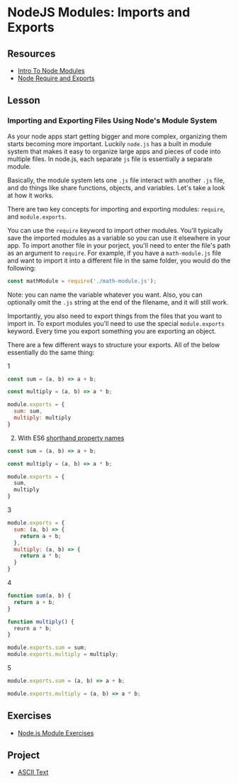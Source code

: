 # NodeJS Modules: Imports and Exports

## Resources

- [Intro To Node Modules](https://www.sitepoint.com/understanding-module-exports-exports-node-js/)
- [Node Require and Exports](http://openmymind.net/2012/2/3/Node-Require-and-Exports/)

## Lesson

### Importing and Exporting Files Using Node's Module System

As your node apps start getting bigger and more complex, organizing them starts becoming more important. Luckily `node.js` has a built in module system that makes it easy to organize large apps and pieces of code into multiple files. In node.js, each separate `js` file is essentially a separate module.

Basically, the module system lets one `.js` file interact with another `.js` file, and do things like share functions, objects, and variables. Let's take a look at how it works.

There are two key concepts for importing and exporting modules: `require`, and `module.exports`.

You can use the `require` keyword to import other modules. You'll typically save the imported modules as a variable so you can use it elsewhere in your app. To import another file in your porject, you'll need to enter the file's path as an argument to `require`. For example, if you have a `math-module.js` file and want to import it into a different file in the same folder, you would do the following:

```js
const mathModule = require('./math-module.js');
```

Note: you can name the variable whatever you want. Also, you can optionally omit the `.js` string at the end of the filename, and it will still work.

Importantly, you also need to export things from the files that you want to import in. To export modules you'll need to use the special `module.exports` keyword. Every time you export something you are exporting an object.

There are a few different ways to structure your exports. All of the below essentially do the same thing:

1

```js
const sum = (a, b) => a + b;

const multiply = (a, b) => a * b;

module.exports = {
  sum: sum,
  multiply: multiply
}
```

2. With ES6 [shorthand property names](http://es6-features.org/#PropertyShorthand)

```js
const sum = (a, b) => a + b;

const multiply = (a, b) => a * b;

module.exports = {
  sum,
  multiply
}
```

3

```js
module.exports = {
  sum: (a, b) => {
    return a + b;
  },
  multiply: (a, b) => {
    return a * b;
  }
}
```

4

```js
function sum(a, b) {
  return a + b;
}

function multiply() {
  reurn a * b;
}

module.exports.sum = sum;
module.exports.multiply = multiply;
```

5

```js
module.exports.sum = (a, b) => a + b;

module.exports.multiply = (a, b) => a * b;
```

## Exercises

- [Node.js Module Exercises](../../exercises/modules/modules.md)

## Project

- [ASCII Text](../../projects/modules/modules.md)
